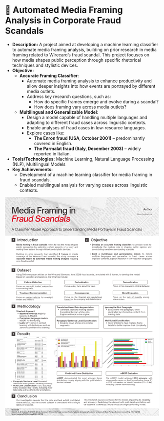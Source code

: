 # 📰 **Automated Media Framing Analysis in Corporate Fraud Scandals**
   - **Description:** A project aimed at developing a machine learning classifier to automate media framing analysis, building on prior research in media framing related to Wirecard’s fraud scandal. This project focuses on how media shapes public perception through specific rhetorical techniques and stylistic devices.
   - **Objective:** 
     - **Accurate Framing Classifier**: 
       - Automate media framing analysis to enhance productivity and allow deeper insights into how events are portrayed by different media outlets.
       - Address key research questions, such as:
         - How do specific frames emerge and evolve during a scandal?
         - How does framing vary across media outlets?
     - **Multilingual and Generalizable Model**: 
       - Design a model capable of handling multiple languages and adapting to different fraud cases across linguistic contexts.
       - Enable analyses of fraud cases in low-resource languages.
       - Explore cases like:
         - **The Enron fraud (USA, October 2001)** – predominantly covered in English.
         - **The Parmalat fraud (Italy, December 2003)** – widely reported in Italian.
   - **Tools/Technologies:** Machine Learning, Natural Language Processing (NLP), Multilingual Models
   - **Key Achievements:**
     - Development of a machine learning classifier for media framing in fraud scandals.
     - Enabled multilingual analysis for varying cases across linguistic contexts.
    
![My Project Image](Media_Framing_Analysis_Poster.png)
